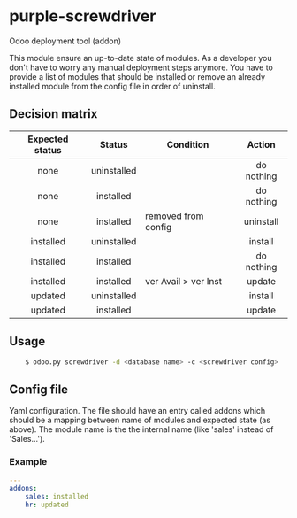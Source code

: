 # purple-screwdriver
Odoo deployment tool (addon)

This module ensure an up-to-date state of modules. As a developer you don't
have to worry any manual deployment steps anymore.
You have to provide a list of modules that should be installed or remove
an already installed module from the config file in order of uninstall.

## Decision matrix

| Expected status | Status      | Condition            | Action     |
|:---------------:|:-----------:| -------------------- |:----------:|
| none            | uninstalled |                      | do nothing |
| none            | installed   |                      | do nothing |
| none            | installed   | removed from config  | uninstall  |
| installed       | uninstalled |                      | install    |
| installed       | installed   |                      | do nothing |
| installed       | installed   | ver Avail > ver Inst | update     |
| updated         | uninstalled |                      | install    |
| updated         | installed   |                      | update     |


## Usage

```bash
    $ odoo.py screwdriver -d <database name> -c <screwdriver config>
```

## Config file

Yaml configuration. The file should have an entry called addons which
should be a mapping between name of modules and expected state (as above).
The module name is the the internal name (like 'sales' instead of 'Sales...').

### Example

```yaml
---
addons:
    sales: installed
    hr: updated
```

